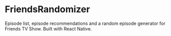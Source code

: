 # FriendsRandomizer
Episode list, episode recommendations and a random episode generator for Friends
TV Show. Built with React Native.
